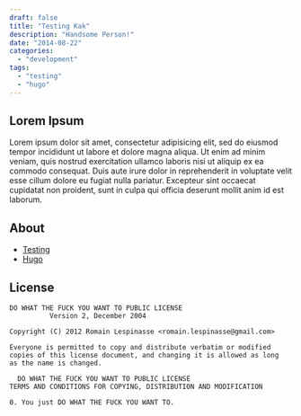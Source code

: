 ```yaml
---
draft: false
title: "Testing Kak"
description: "Handsome Person!"
date: "2014-08-22"
categories:
  - "development"
tags:
  - "testing"
  - "hugo"
---
```


## Lorem Ipsum

Lorem ipsum dolor sit amet, consectetur adipisicing elit, sed do eiusmod
tempor incididunt ut labore et dolore magna aliqua. Ut enim ad minim veniam,
quis nostrud exercitation ullamco laboris nisi ut aliquip ex ea commodo
consequat. Duis aute irure dolor in reprehenderit in voluptate velit esse
cillum dolore eu fugiat nulla pariatur. Excepteur sint occaecat cupidatat non
proident, sunt in culpa qui officia deserunt mollit anim id est laborum.

## About

* [Testing](http://google.com/)
* [Hugo](http://hugo.spf13.com)

## License

```
DO WHAT THE FUCK YOU WANT TO PUBLIC LICENSE
          Version 2, December 2004

Copyright (C) 2012 Romain Lespinasse <romain.lespinasse@gmail.com>

Everyone is permitted to copy and distribute verbatim or modified
copies of this license document, and changing it is allowed as long
as the name is changed.

  DO WHAT THE FUCK YOU WANT TO PUBLIC LICENSE
TERMS AND CONDITIONS FOR COPYING, DISTRIBUTION AND MODIFICATION

0. You just DO WHAT THE FUCK YOU WANT TO.
```

